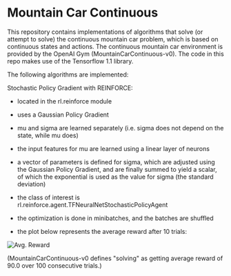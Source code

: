Mountain Car Continuous
=======================

This repository contains implementations of algorithms that solve (or attempt to solve) the continuous mountain car
problem, which is based on continuous states and actions. The continuous mountain car environment is provided by the 
OpenAI Gym (MountainCarContinuous-v0). The code in this repo makes use of the Tensorflow 1.1 library.

The following algorithms are implemented:
 
Stochastic Policy Gradient with REINFORCE:
- located in the rl.reinforce module
- uses a Gaussian Policy Gradient
- mu and sigma are learned separately (i.e. sigma does not depend on the state, while mu does)
- the input features for mu are learned using a linear layer of neurons
- a vector of parameters is defined for sigma, which are adjusted using the Gaussian Policy Gradient, and are finally 
summed to yield a scalar, of which the exponential is used as the value for sigma (the standard deviation) 
- the class of interest is rl.reinforce.agent.TFNeuralNetStochasticPolicyAgent
- the optimization is done in minibatches, and the batches are shuffled

- the plot below represents the average reward after 10 trials:

![Avg. Reward](https://raw.githubusercontent.com/lantunes/mountain-car-continuous/master/util/gaussian-policy-gradient-10-runs.png)

(MountainCarContinuous-v0 defines "solving" as getting average reward of 90.0 over 100 consecutive trials.) <!-- .element height="10%" width="10%" -->